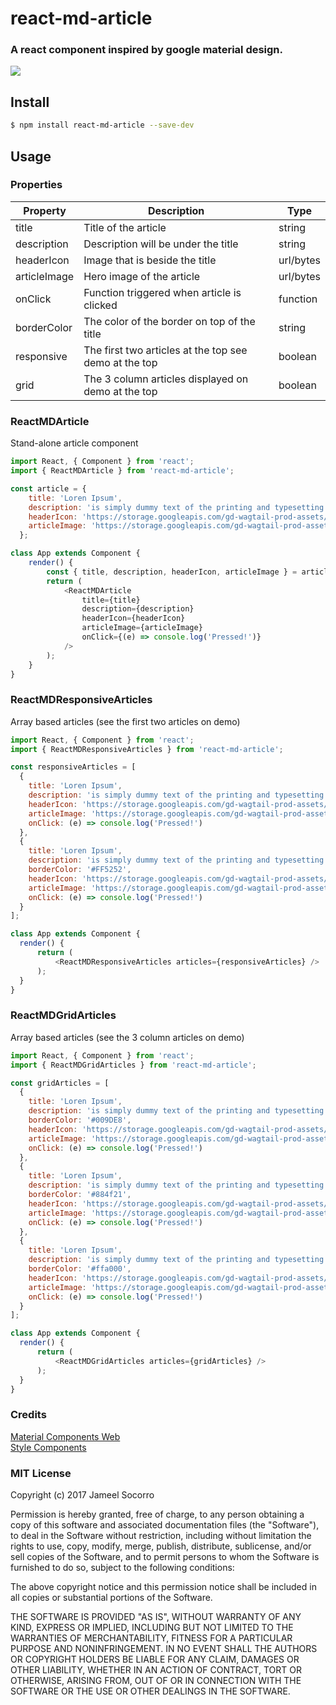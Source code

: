 # react-md-article
### A react component inspired by google material design.
![](https://i.imgur.com/G4Fu6z2.gif)

## Install
```bash
$ npm install react-md-article --save-dev
```

## Usage

### Properties

| Property     | Description                                           | Type      |
| ------------ | ----------------------------------------------------- | --------- |
| title        | Title of the article                                  | string    |
| description  | Description will be under the title                   | string    |
| headerIcon   | Image that is beside the title                        | url/bytes |
| articleImage | Hero image of the article                             | url/bytes |
| onClick      | Function triggered when article is clicked            | function  |
| borderColor  | The color of the border on top of the title           | string    |
| responsive   | The first two articles at the top see demo at the top | boolean   |
| grid         | The 3 column articles displayed on demo at the top    | boolean   |

### ReactMDArticle
Stand-alone article component
```javascript
import React, { Component } from 'react';
import { ReactMDArticle } from 'react-md-article';

const article = {
    title: 'Loren Ipsum',
    description: 'is simply dummy text of the printing and typesetting industry. Lorem Ipsum has been the industry standard dummy text ever since the 1500s',
    headerIcon: 'https://storage.googleapis.com/gd-wagtail-prod-assets/original_images/logo_material_2x_web_64dp.png',
    articleImage: 'https://storage.googleapis.com/gd-wagtail-prod-assets/images/material_design.max-800x400.jpegquality-90.jpg'
  };

class App extends Component {
	render() {
		const { title, description, headerIcon, articleImage } = article;
		return (
			<ReactMDArticle
				title={title}
				description={description}
				headerIcon={headerIcon}
				articleImage={articleImage}
				onClick={(e) => console.log('Pressed!')}
			/>
		);
	}
}
```

### ReactMDResponsiveArticles

Array based articles (see the first two articles on demo)
```javascript
import React, { Component } from 'react';
import { ReactMDResponsiveArticles } from 'react-md-article';

const responsiveArticles = [
  {
    title: 'Loren Ipsum',
    description: 'is simply dummy text of the printing and typesetting industry. Lorem Ipsum has been the industry standard dummy text ever since the 1500s',
    headerIcon: 'https://storage.googleapis.com/gd-wagtail-prod-assets/original_images/logo_material_2x_web_64dp.png',
    articleImage: 'https://storage.googleapis.com/gd-wagtail-prod-assets/images/material_design.max-800x400.jpegquality-90.jpg',
    onClick: (e) => console.log('Pressed!')
  },
  {
    title: 'Loren Ipsum',
    description: 'is simply dummy text of the printing and typesetting industry. Lorem Ipsum has been the industry standard dummy text ever since the 1500s',
    borderColor: '#FF5252',
    headerIcon: 'https://storage.googleapis.com/gd-wagtail-prod-assets/original_images/logo_google_fonts_color_2x_web_64dp.png',
    articleImage: 'https://storage.googleapis.com/gd-wagtail-prod-assets/images/fonts.max-800x400.jpegquality-90.jpg',
    onClick: (e) => console.log('Pressed!')
  }
];

class App extends Component {
  render() {
	  return (
		  <ReactMDResponsiveArticles articles={responsiveArticles} />
	  );
  }
}
```

### ReactMDGridArticles

Array based articles (see the 3 column articles on demo)
```javascript
import React, { Component } from 'react';
import { ReactMDGridArticles } from 'react-md-article';

const gridArticles = [
  {
    title: 'Loren Ipsum',
    description: 'is simply dummy text of the printing and typesetting industry. Lorem Ipsum has been the industry standard dummy text ever since the 1500s',
    borderColor: '#009DE8',
    headerIcon: 'https://storage.googleapis.com/gd-wagtail-prod-assets/original_images/Avata_90x90.png',
    articleImage: 'https://storage.googleapis.com/gd-wagtail-prod-assets/images/Hero-Image.max-400x200.jpegquality-90.png',
    onClick: (e) => console.log('Pressed!')
  },
  {
    title: 'Loren Ipsum',
    description: 'is simply dummy text of the printing and typesetting industry. Lorem Ipsum has been the industry standard dummy text ever since the 1500s',
    borderColor: '#884f21',
    headerIcon: 'https://storage.googleapis.com/gd-wagtail-prod-assets/original_images/logo_cardboard_color_2x_web_64dp.png',
    articleImage: 'https://storage.googleapis.com/gd-wagtail-prod-assets/images/cardboard.max-400x200.jpegquality-90.jpg',
    onClick: (e) => console.log('Pressed!')
  },
  {
    title: 'Loren Ipsum',
    description: 'is simply dummy text of the printing and typesetting industry. Lorem Ipsum has been the industry standard dummy text ever since the 1500s',
    borderColor: '#ffa000',
    headerIcon: 'https://storage.googleapis.com/gd-wagtail-prod-assets/original_images/logo_firebase_color_2x_web_64dp.png',
    articleImage: 'https://storage.googleapis.com/gd-wagtail-prod-assets/images/firebase.max-400x200.jpegquality-90.jpg',
    onClick: (e) => console.log('Pressed!')
  }
];

class App extends Component {
  render() {
	  return (
		  <ReactMDGridArticles articles={gridArticles} />
	  );
  }
}
```

### Credits
[Material Components Web](https://github.com/material-components/material-components-web)
<br/>
[Style Components](https://github.com/styled-components/styled-components)

### MIT License
Copyright (c) 2017 Jameel Socorro

Permission is hereby granted, free of charge, to any person obtaining a copy
of this software and associated documentation files (the "Software"), to deal
in the Software without restriction, including without limitation the rights
to use, copy, modify, merge, publish, distribute, sublicense, and/or sell
copies of the Software, and to permit persons to whom the Software is
furnished to do so, subject to the following conditions:

The above copyright notice and this permission notice shall be included in all
copies or substantial portions of the Software.

THE SOFTWARE IS PROVIDED "AS IS", WITHOUT WARRANTY OF ANY KIND, EXPRESS OR
IMPLIED, INCLUDING BUT NOT LIMITED TO THE WARRANTIES OF MERCHANTABILITY,
FITNESS FOR A PARTICULAR PURPOSE AND NONINFRINGEMENT. IN NO EVENT SHALL THE
AUTHORS OR COPYRIGHT HOLDERS BE LIABLE FOR ANY CLAIM, DAMAGES OR OTHER
LIABILITY, WHETHER IN AN ACTION OF CONTRACT, TORT OR OTHERWISE, ARISING FROM,
OUT OF OR IN CONNECTION WITH THE SOFTWARE OR THE USE OR OTHER DEALINGS IN THE
SOFTWARE.
